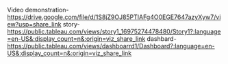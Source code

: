 Video demonstration- https://drive.google.com/file/d/1S8jZ9OJ85PTlAFg4O0EGE7647azyXyw7/view?usp=share_link
story- https://public.tableau.com/views/story1_16975274478480/Story1?:language=en-US&:display_count=n&:origin=viz_share_link
dashbard- https://public.tableau.com/views/dashboarrd1/Dashboard?:language=en-US&:display_count=n&:origin=viz_share_link
